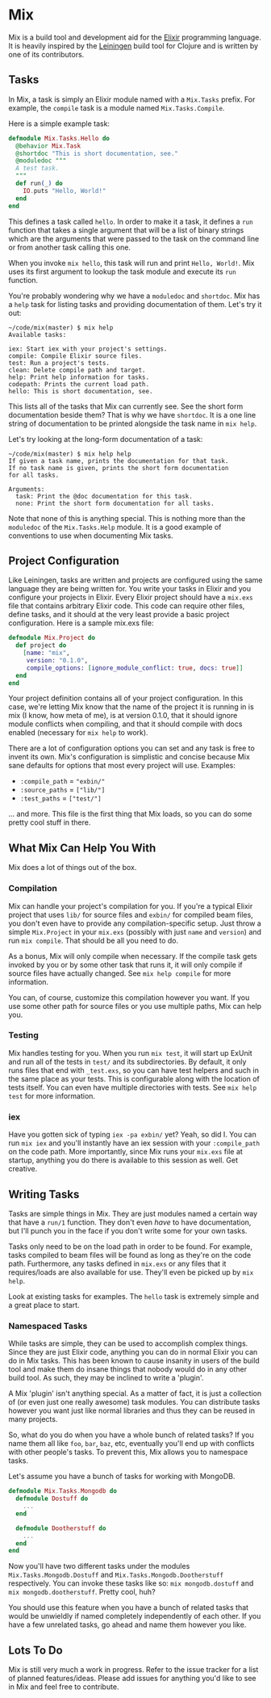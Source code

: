 # Mix

Mix is a build tool and development aid for the
[Elixir](http://elixir-lang.org) programming language. It is heavily
inspired by the [Leiningen](https://github.com/technomancy/leiningen)
build tool for Clojure and is written by one of its contributors.

## Tasks

In Mix, a task is simply an Elixir module named with a `Mix.Tasks`
prefix. For example, the `compile` task is a module named
`Mix.Tasks.Compile`.

Here is a simple example task:

```elixir
defmodule Mix.Tasks.Hello do
  @behavior Mix.Task
  @shortdoc "This is short documentation, see."
  @moduledoc """
  A test task.
  """
  def run(_) do
    IO.puts "Hello, World!"
  end
end
```

This defines a task called `hello`. In order to make it a task, it
defines a `run` function that takes a single argument that will be a
list of binary strings which are the arguments that were passed to the
task on the command line or from another task calling this one.

When you invoke `mix hello`, this task will run and print `Hello,
World!`. Mix uses its first argument to lookup the task module and
execute its `run` function.

You're probably wondering why we have a `moduledoc` and `shortdoc`. Mix
has a `help` task for listing tasks and providing documentation of them.
Let's try it out:

```
~/code/mix(master) $ mix help
Available tasks:

iex: Start iex with your project's settings.
compile: Compile Elixir source files.
test: Run a project's tests.
clean: Delete compile path and target.
help: Print help information for tasks.
codepath: Prints the current load path.
hello: This is short documentation, see.
```

This lists all of the tasks that Mix can currently see. See the short
form documentation beside them? That is why we have `shortdoc`. It is a
one line string of documentation to be printed alongside the task name
in `mix help`.

Let's try looking at the long-form documentation of a task:

```
~/code/mix(master) $ mix help help
If given a task name, prints the documentation for that task.
If no task name is given, prints the short form documentation
for all tasks.

Arguments:
  task: Print the @doc documentation for this task.
  none: Print the short form documentation for all tasks.
```

Note that none of this is anything special. This is nothing more than
the `moduledoc` of the `Mix.Tasks.Help` module. It is a good example of
conventions to use when documenting Mix tasks.

## Project Configuration

Like Leiningen, tasks are written and projects are configured using the
same language they are being written for. You write your tasks in Elixir
and you configure your projects in Elixir. Every Elixir project should
have a `mix.exs` file that contains arbitrary Elixir code. This code can
require other files, define tasks, and it should at the very least
provide a basic project configuration. Here is a sample mix.exs file:

```elixir
defmodule Mix.Project do
  def project do
    [name: "mix",
     version: "0.1.0",
     compile_options: [ignore_module_conflict: true, docs: true]]
  end
end
```

Your project definition contains all of your project configuration. In
this case, we're letting Mix know that the name of the project it is
running in is mix (I know, how meta of me), is at version 0.1.0,
that it should ignore module conflicts when compiling, and that it
should compile with docs enabled (necessary for `mix help` to work).

There are a lot of configuration options you can set and any task is
free to invent its own. Mix's configuration is simplistic and concise
because Mix sane defaults for options that most every project will use.
Examples:

* `:compile_path` = `"exbin/"`
* `:source_paths` = `["lib/"]`
* `:test_paths`   = `["test/"]`

... and more. This file is the first thing that Mix loads, so you can do
some pretty cool stuff in there.

## What Mix Can Help You With

Mix does a lot of things out of the box.

### Compilation

Mix can handle your project's compilation for you. If you're a typical
Elixir project that uses `lib/` for source files and `exbin/` for
compiled beam files, you don't even have to provide any
compilation-specific setup. Just throw a simple `Mix.Project` in your
`mix.exs` (possibly with just `name` and `version`) and run `mix
compile`. That should be all you need to do.

As a bonus, Mix will only compile when necessary. If the compile task
gets invoked by you or by some other task that runs it, it will only
compile if source files have actually changed. See `mix help compile`
for more information.

You can, of course, customize this compilation however you want. If you
use some other path for source files or you use multiple paths, Mix can
help you.

### Testing

Mix handles testing for you. When you run `mix test`, it will start up
ExUnit and run all of the tests in `test/` and its subdirectories. By
default, it only runs files that end with `_test.exs`, so you can have
test helpers and such in the same place as your tests. This is
configurable along with the location of tests itself. You can even have
multiple directories with tests. See `mix help test` for more
information.

### iex

Have you gotten sick of typing `iex -pa exbin/` yet? Yeah, so did I. You
can run `mix iex` and you'll instantly have an iex session with your
`:compile_path` on the code path. More importantly, since Mix runs your
`mix.exs` file at startup, anything you do there is available to this
session as well. Get creative.

## Writing Tasks

Tasks are simple things in Mix. They are just modules named a certain
way that have a `run/1` function. They don't even *have* to have
documentation, but I'll punch you in the face if you don't write some
for your own tasks.

Tasks only need to be on the load path in order to be found. For
example, tasks compiled to beam files will be found as long as they're
on the code path. Furthermore, any tasks defined in `mix.exs` or any
files that it requires/loads are also available for use. They'll even be
picked up by `mix help`.

Look at existing tasks for examples. The `hello` task is extremely
simple and a great place to start.

### Namespaced Tasks

While tasks are simple, they can be used to accomplish complex things.
Since they are just Elixir code, anything you can do in normal Elixir
you can do in Mix tasks. This has been known to cause insanity in users
of the build tool and make them do insane things that nobody would do in
any other build tool. As such, they may be inclined to write a 'plugin'.

A Mix 'plugin' isn't anything special. As a matter of fact, it is just a
collection of (or even just one really awesome) task modules. You can
distribute tasks however you want just like normal libraries and thus
they can be reused in many projects.

So, what do you do when you have a whole bunch of related tasks? If you
name them all like `foo`, `bar`, `baz`, etc, eventually you'll end up
with conflicts with other people's tasks. To prevent this, Mix allows
you to namespace tasks.

Let's assume you have a bunch of tasks for working with MongoDB.

```elixir
defmodule Mix.Tasks.Mongodb do
  defmodule Dostuff do
    ...
  end

  defmodule Dootherstuff do
    ...
  end
end
```

Now you'll have two different tasks under the modules
`Mix.Tasks.Mongodb.Dostuff` and `Mix.Tasks.Mongodb.Dootherstuff`
respectively. You can invoke these tasks like so: `mix mongodb.dostuff`
and `mix mongodb.dootherstuff`. Pretty cool, huh?

You should use this feature when you have a bunch of related tasks that
would be unwieldly if named completely independently of each other. If
you have a few unrelated tasks, go ahead and name them however you like.

## Lots To Do

Mix is still very much a work in progress. Refer to the issue tracker
for a list of planned features/ideas. Please add issues for anything
you'd like to see in Mix and feel free to contribute.
